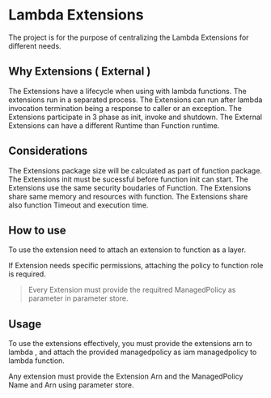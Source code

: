 # Lambda Extensions

The project is for the purpose of centralizing the Lambda Extensions for different needs.

## Why Extensions ( External )

The Extensions have a lifecycle when using with lambda functions.
The extensions run in a separated process.
The Extensions can run after lambda invocation termination being a response to caller or an exception.
The Extensions participate in 3 phase as init, invoke and shutdown.
The External Extensions can have a different Runtime than Function runtime.

## Considerations

The Extensions package size will be calculated as part of function package.
The Extensions init must be sucessful before function init can start.
The Extensions use the same security boudaries of Function.
The Extensions share same memory and resources with function.
The Extensions share also function Timeout and execution time.

## How to use

To use the extension need to attach an extension to function as a layer.

If Extension needs specific permissions, attaching the policy to function role  is required.

> Every Extension must provide the requitred ManagedPolicy as parameter in parameter store.

## Usage

To use the extensions effectively, you must provide the extensions arn to lambda , and attach the provided managedpolicy as iam managedpolicy to lambda function.

Any extension must provide the Extension Arn and the ManagedPolicy Name and Arn using parameter store.
